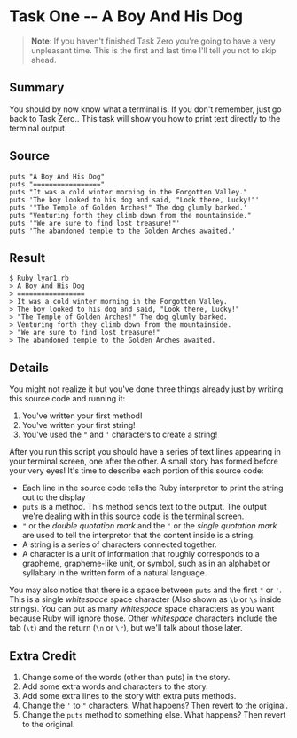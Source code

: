 # Task One -- A Boy And His Dog

> **Note**: If you haven't finished Task Zero you're going to have a very unpleasant time. This is the first and last time I'll tell you not to skip ahead.

## Summary

You should by now know what a terminal is. If you don't remember, just go back to Task Zero.. This task will show you how to print text directly to the terminal output.

## Source
<script src=""></script>
    puts "A Boy And His Dog"
    puts "================="
    puts "It was a cold winter morning in the Forgotten Valley."
    puts 'The boy looked to his dog and said, "Look there, Lucky!"'
    puts '"The Temple of Golden Arches!" The dog glumly barked.'
    puts "Venturing forth they climb down from the mountainside."
    puts '"We are sure to find lost treasure!"'
    puts 'The abandoned temple to the Golden Arches awaited.'

## Result

    $ Ruby lyar1.rb
    > A Boy And His Dog
    > =================
    > It was a cold winter morning in the Forgotten Valley.
    > The boy looked to his dog and said, "Look there, Lucky!"
    > "The Temple of Golden Arches!" The dog glumly barked.
    > Venturing forth they climb down from the mountainside.
    > "We are sure to find lost treasure!"
    > The abandoned temple to the Golden Arches awaited.

## Details

You might not realize it but you've done three things already just by writing this source code and running it:

1. You've written your first method!
2. You've written your first string!
3. You've used the `"` and `'` characters to create a string!

After you run this script you should have a series of text lines appearing in your terminal screen, one after the other. A small story has formed before your very eyes! It's time to describe each portion of this source code:

* Each line in the source code tells the Ruby interpretor to print the string out to the display
* `puts` is a method. This method sends text to the output. The output we're dealing with in this source code is the terminal screen.
* `"` or the _double quotation mark_ and the `'` or the _single quotation mark_ are used to tell the interpretor that the content inside is a string.
* A string is a series of characters connected together.
* A character is a unit of information that roughly corresponds to a grapheme, grapheme-like unit, or symbol, such as in an alphabet or syllabary in the written form of a natural language.

You may also notice that there is a space between `puts` and the first `"` or `'`. This is a single _whitespace_ space character (Also shown as `\b` or `\s` inside strings). You can put as many _whitespace_ space characters as you want because Ruby will ignore those. Other _whitespace_ characters include the tab (`\t`) and the return (`\n` or `\r`), but we'll talk about those later.

## Extra Credit

1. Change some of the words (other than puts) in the story.
2. Add some extra words and characters to the story.
3. Add some extra lines to the story with extra puts methods.
4. Change the `'` to `"` characters. What happens? Then revert to the original.
5. Change the `puts` method to something else. What happens? Then revert to the original.

